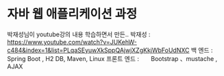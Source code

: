 # 자바 웹 애플리케이션 과정
박재성님이 youtube강의 내용 학습하면서 만든..
박재성 : https://www.youtube.com/watch?v=JUKehW-c484&index=1&list=PLqaSEyuwXkSppQAjwjXZgKkjWbFoUdNXC
백 엔드 : Spring Boot , H2 DB,  Maven, Linux
프론트 엔드 :　　Bootstrap 、mustache , AJAX
